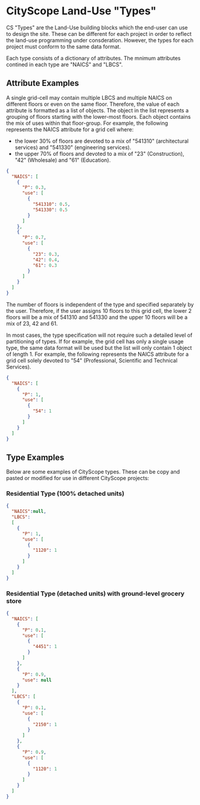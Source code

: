 # CityScope Land-Use "Types"

CS "Types" are the Land-Use building blocks which the end-user can use to design the site. These can be different for each project in order to reflect the land-use programming under consderation. However, the types for each project must conform to the same data format. 

Each type consists of a dictionary of attributes. The mnimum attributes contined in each type are "NAICS" and "LBCS".

## Attribute Examples

A single grid-cell may contain multiple LBCS and multiple NAICS on different floors or even on the same floor. Therefore, the value of each attribute is formatted as a list of objects. The object in the list represents a grouping of floors starting with the lower-most floors. Each object contains the mix of uses within that floor-group. For example, the following represents the NAICS attribute for a grid cell where:
- the lower 30% of floors are devoted to a mix of "541310" (architectural services) and "541330" (engineering services).
- the upper 70% of floors and devoted to a mix of "23" (Construction), "42" (Wholesale) and "61" (Education).

```json
{
  "NAICS": [
    {
      "P": 0.3,
      "use": [
        {
          "541310": 0.5,
          "541330": 0.5
        }
      ]
    },
    {
      "P": 0.7,
      "use": [
        {
          "23": 0.3,
          "42": 0.4,
          "61": 0.3
        }
      ]
    }
  ]
}
```

The number of floors is independent of the type and specified separately by the user. Therefore, if the user assigns 10 floors to this grid cell, the lower 2 floors will be a mix of 541310 and 541330 and the upper 10 floors will be a mix of 23, 42 and 61.

In most cases, the type specification will not require such a detailed level of partitioning of types. If for example, the grid cell has only a single usage type, the same data format will be used but the list will only contain 1 object of length 1. For example, the following represents the NAICS attribute for a grid cell solely devoted to "54" (Professional, Scientific and Technical Services).

```json
{
  "NAICS": [
    {
      "P": 1,
      "use": [
        {
          "54": 1
        }
      ]
    }
  ]
}
```


## Type Examples
Below are some examples of CityScope types. These can be copy and pasted or modified for use in different CityScope projects:

### Residential Type (100% detached units)
```json
{
  "NAICS":null,
  "LBCS":
  [
    {
      "P": 1,
      "use": [
        {
          "1120": 1
        }
      ]
    }
  ]
}
```
### Residential Type (detached units) with ground-level grocery store
```json
{
  "NAICS": [
    {
      "P": 0.1,
      "use": [
        {
          "4451": 1
        }
      ]
    },
    {
      "P": 0.9,
      "use": null
    }
  ],
  "LBCS": [
    {
      "P": 0.1,
      "use": [
        {
          "2150": 1
        }
      ]
    },
    {
      "P": 0.9,
      "use": [
        {
          "1120": 1
        }
      ]
    }
  ]
}
```
